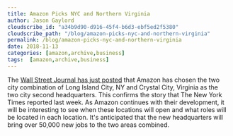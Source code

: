 ```yaml
---
title: Amazon Picks NYC and Northern Virginia
author: Jason Gaylord
cloudscribe_id: "a34b9d90-d916-45f4-b6d3-ebf5ed2f5380"
cloudscribe_path: "/blog/amazon-picks-nyc-and-northern-virginia"
permalink: /blog/amazon-picks-nyc-and-northern-virginia
date: 2018-11-13
categories: [amazon,archive,business]
tags:  [amazon,archive,business]
---
```


The [Wall Street Journal has just posted](https://jasong.us/2ODKTJV) that Amazon has chosen the two city combination of Long Island City, NY and Crystal City, Virginia as the two city second headquarters. This confirms the story that The New York Times reported last week. As Amazon continues with their development, it will be interesting to see when these locations will open and what roles will be located in each location. It's anticipated that the new headquarters will bring over 50,000 new jobs to the two areas combined.